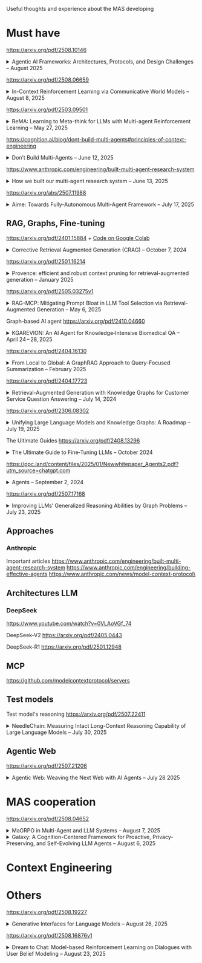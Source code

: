 Useful thoughts and experience about the MAS developing 

# Must have

https://arxiv.org/pdf/2508.10146
<details>
  <summary>Agentic AI Frameworks: Architectures, Protocols, and Design Challenges – August 2025</summary>

**Tags:** Agentic AI, Multi-Agent Systems, Communication Protocols, Service-Oriented Architecture, LLM Frameworks

This paper provides a comprehensive survey of **Agentic AI**—LLM-powered autonomous agents that plan, reason, collaborate, and adapt in open environments. The contributions include:
- Tracing the **evolution of agents** from classical BDI models to modern LLM-driven entities with integrated memory, tool use, and dynamic coordination.  
- Systematically comparing **frameworks** (AutoGen, CrewAI, MetaGPT, LangGraph, Semantic Kernel, Agno, Google ADK, LlamaIndex) on memory design, orchestration, guardrails, and scalability.  
- Analyzing emerging **communication protocols** (MCP, A2A, ANP, ACP, Agora), highlighting advances in interoperability but also fragmentation and the lack of standardized service contracts.  
- Positioning Agentic AI within the lens of **service-oriented computing** (WSDL, BPEL, WS-Policy, WS-Agreement), arguing for contracts, discovery, and composition mechanisms to enable “Agent-as-a-Service.”  
- Identifying key **challenges**: rigid roles, missing runtime discovery, insecure code execution, fragmented abstractions, and the absence of standardized benchmarks.  

**Main conclusion:**  
Agentic AI is the natural successor to LLMs, shifting toward scalable ecosystems of collaborating agents. The field urgently needs **unified protocols, memory standards, modular guardrails, and interoperability layers** akin to those that matured web services. Without these, agent frameworks remain siloed and fragile; with them, they can underpin the next generation of adaptive, service-oriented intelligent systems.  
</details>

https://arxiv.org/pdf/2508.06659
<details>
  <summary>In-Context Reinforcement Learning via Communicative World Models – August 8, 2025</summary>

**Tags:** Reinforcement Learning, In-Context Learning, World Models, Emergent Communication, Zero-Shot Adaptation, Sample Efficiency

This paper introduces **CORAL** (Communicative Representation for Adaptive RL), a framework that decouples world model learning from policy learning by structuring in-context reinforcement learning as a two-agent communication problem:
- An **Information Agent (IA)**, implemented as a Transformer, is pre-trained to model environment dynamics and rewards, producing concise latent **messages** without directly optimizing for task reward.
- A **Control Agent (CA)** uses both observations and IA messages to select actions, with its policy optimized solely for task reward.
- IA training combines **Dynamics Awareness**, **Temporal Coherence**, and a novel **Causal Influence Loss** to ensure messages meaningfully guide CA's policy.

Key contributions include:
- **Functional separation** of representation learning (IA) and control (CA) for better generalization.
- **Emergent communicative prior** enabling faster adaptation in unseen sparse-reward environments.
- **Multi-task pretraining** across diverse environments to avoid overfitting.
- Empirical validation showing **1.5–5× faster learning** and superior zero-shot performance compared to PPO and conventional world models.

**Main conclusion:**  
CORAL demonstrates that pre-trained communicative world models can act as powerful contextual priors, accelerating learning and improving generalization in challenging RL settings. By leveraging communication as a structured transfer of environment understanding, the method provides a scalable path toward adaptive, generalist agents—though future work should test in more complex domains, explore structured message formats, and consider communication cost models.
</details>

https://arxiv.org/pdf/2503.09501
<details>
  <summary>ReMA: Learning to Meta-think for LLMs with Multi-agent Reinforcement Learning – May 27, 2025</summary>

**Tags:** Large Language Models, Meta-thinking, Multi-agent Systems, Reinforcement Learning, Out-of-distribution Generalization, Mathematical Reasoning

This paper introduces **ReMA**, a framework that trains LLMs to “think about thinking” by splitting reasoning into two cooperating agents:
- A **high-level meta-thinking agent** that plans, monitors, and adjusts reasoning strategies.
- A **low-level reasoning agent** that executes detailed problem-solving under strategic guidance.

Using **multi-agent reinforcement learning (MARL)** with aligned rewards, ReMA improves exploration efficiency, interpretability, and performance, especially on out-of-distribution (OOD) tasks. The method supports both **single-turn** and **multi-turn** meta-reasoning, with innovations like:
- **Turn-level ratio clipping** to stabilize multi-turn RL and prevent degenerate outputs.
- **Parameter sharing** for efficiency without sacrificing coordination quality.

**Key results:**
- On math reasoning benchmarks, ReMA yields up to **+20% accuracy gains** over baselines (AMC23, Llama3-8B) and strong improvements on challenging OOD datasets (e.g., AIME24: +13.33% for Qwen2.5-7B).
- On LLM-as-a-Judge tasks, ReMA improves generalization, achieving **+14.23%** over CoT baselines on RewardBench970.
- Ablations show that meta-thinking boosts low-level generalization, larger LMs adopt richer strategies, and multi-turn setups benefit from parameter sharing.

**Main conclusion:**  
By explicitly separating strategic oversight and execution in LLM reasoning, ReMA achieves superior accuracy and robustness, offering a scalable pathway for building systems that adapt their problem-solving dynamically while maintaining clarity and control over reasoning steps.
</details>

https://cognition.ai/blog/dont-build-multi-agents#principles-of-context-engineering 
<details>
  <summary>Don’t Build Multi-Agents – June 12, 2025</summary>

**Tags:** LLM Agents, Context Engineering, Reliability

The article argues that chaining multiple LLM subagents in parallel is fragile because context and implicit decisions get siloed, leading to compounding errors. Instead, it introduces **Context Engineering**—sharing the full trace of prior actions and recognizing that every action carries hidden assumptions—and advocates for a **single-threaded linear agent**, optionally augmented with a **history-compressor** to summarize long interactions :contentReference[oaicite:0]{index=0}.

**Main conclusion:**  
For robust, long-running AI agents, avoid parallel multi-agent setups and focus on seamless context management—either via one coherent agent or by intelligently compressing history—so that every decision is consistently informed by the complete task context. :contentReference[oaicite:1]{index=1}
</details>

https://www.anthropic.com/engineering/built-multi-agent-research-system
<details>
  <summary>How we built our multi-agent research system – June 13, 2025</summary>

**Tags:** Multi-Agent Systems, Orchestration, Research, Prompt Engineering

This article describes how Anthropic built its Research feature using a lead Claude agent to orchestrate multiple parallel subagents for open-ended research tasks. It covers challenges around orchestration patterns, prompt and tool design, evaluation frameworks, and operational practices, illustrating how careful multi-agent engineering can accelerate research workflows while managing reliability and coordination complexities. :contentReference[oaicite:2]{index=2}

**Main conclusion:**  
With robust orchestration patterns, prompt strategies, evaluation methods, and fault-recovery practices, production-grade multi-agent systems can dramatically enhance complex research tasks—but the gap between prototype and reliable production demands meticulous engineering around tooling, evaluation, and deployment. :contentReference[oaicite:3]{index=3}
</details>


https://arxiv.org/abs/2507.11988 
<details>
  <summary>Aime: Towards Fully-Autonomous Multi-Agent Framework – July 17, 2025</summary>

**Tags:** Multi-Agent Systems, Dynamic Planning, Actor Factory, Progress Management

This paper introduces **Aime**, a novel multi-agent framework that overcomes the limitations of the static plan‑and‑execute paradigm by:
- Employing a **Dynamic Planner** that continuously refines strategy based on real‑time execution feedback.  
- Utilizing an **Actor Factory** to instantiate specialized agents on‑demand, each equipped with tailored tools and knowledge.  
- Maintaining a **Progress Management Module** as a single source of truth for coherent, system‑wide state awareness.  
The framework replaces rigid, precomputed workflows with a fluid, adaptive architecture and is evaluated on GAIA, SWE‑bench Verified, and WebVoyager benchmarks, where it consistently outperforms highly specialized state‑of‑the‑art agents :contentReference[oaicite:3]{index=3}.

**Main conclusion:**  
Aime significantly outperforms conventional multi‑agent systems—achieving new state‑of‑the‑art success rates of 77.6% on GAIA, 66.4% on SWE‑bench Verified, and 92.3% on WebVoyager—demonstrating superior adaptability, efficiency, and overall task success in dynamic environments :contentReference[oaicite:4]{index=4}.
</details>

## RAG, Graphs, Fine-tuning


https://arxiv.org/pdf/2401.15884 + [Сode on Google Colab](https://colab.research.google.com/github/lancedb/vectordb-recipes/blob/main/tutorials/Corrective-RAG-with_Langgraph/CRAG_with_Langgraph.ipynb#scrollTo=gUlaOeBxpIxD)
<details>
  <summary>Corrective Retrieval Augmented Generation (CRAG) – October 7, 2024</summary>

**Tags:** Large Language Models, Retrieval-Augmented Generation, Hallucination Mitigation, Web Search, Knowledge Refinement

This paper introduces **CRAG**, a corrective framework for RAG systems that strengthens robustness against irrelevant or misleading retrieval results by:
- Designing a **lightweight retrieval evaluator** (T5-based) that scores document relevance and triggers corrective actions: **Correct**, **Incorrect**, or **Ambiguous**.  
- Employing a **decompose–filter–recompose algorithm** to refine retrieved documents into key knowledge fragments, reducing noise and redundancy.  
- Integrating **web search as fallback knowledge**, ensuring the system “knows what it doesn’t know” and avoids hallucinations when internal corpora are insufficient.  
- Demonstrating strong improvements across four benchmarks (PopQA, Biography, PubHealth, ARC-Challenge), with gains up to **+37% FactScore** on long-form biography tasks and substantial robustness over Self-RAG baselines.  

**Main conclusion:**  
CRAG represents a **plug-and-play corrective layer for RAG** that makes LLMs more reliable by filtering noise, correcting faulty retrievals, and selectively enriching knowledge via web search. It marks a step toward self-correcting AI systems that balance generative fluency with factual trustworthiness, though future work is needed to remove reliance on external evaluators and better manage web-source reliability.
</details>

https://arxiv.org/pdf/2501.16214
<details>
  <summary>Provence: efficient and robust context pruning for retrieval-augmented generation – January 2025</summary>

**Tags:** Retrieval-Augmented Generation, Context Pruning, Reranking, Efficiency, Robustness

This paper introduces **Provence**, a lightweight method that unifies reranking and context pruning in retrieval-augmented generation (RAG). Its core contributions include:  
- Formulating pruning as **sequence labeling** at the sentence level, allowing dynamic removal of irrelevant sentences instead of fixed-size cuts.  
- Leveraging **silver labels** from LLaMA-3-8B, which answers questions while citing supporting sentences, enabling large-scale supervised training without costly human annotation.  
- **Merging pruning with reranking**, so the same model both orders passages and prunes them, making the operation nearly cost-free in computation.  
- Demonstrating **robustness**: Provence adapts flexibly (keeping 0–all sentences), works across domains (Wikipedia, biomedical, educational, news), and maintains high quality even at 50–80% context reduction.  
- Achieving **practical efficiency**: up to 1.2–2× faster generation and 20× lower overhead than abstractive pruning methods, while often improving answer quality by filtering noise.  

**Main conclusion:**  
Provence shows that sentence-level pruning, unified with reranking, is a practical and domain-agnostic way to make RAG systems faster, cheaper, and sometimes even more accurate. It stands out as a balanced, real-world-ready solution compared to prior token-level or abstractive pruning methods, though current limitations include single-passage QA focus, English-only training, and weaker performance on edge-position sentences (“needle in a haystack” cases).
</details>

https://arxiv.org/pdf/2505.03275v1
<details>
  <summary>RAG-MCP: Mitigating Prompt Bloat in LLM Tool Selection via Retrieval-Augmented Generation – May 6, 2025</summary>

**Tags:** Large Language Models, Retrieval-Augmented Generation, Model Context Protocol, Tool Selection, Prompt Optimization, AI Agents

This paper introduces **RAG-MCP**, a framework that combines Retrieval-Augmented Generation with the Model Context Protocol to address the challenge of **prompt bloat** when LLMs interact with large toolsets:
- Instead of feeding descriptions of all tools into the prompt, RAG-MCP uses **semantic retrieval** to dynamically select only the most relevant tools for a given query.  
- This reduces prompt size by more than half, alleviates decision complexity, and significantly improves tool selection accuracy.  
- Experiments (including an MCP stress test) show that RAG-MCP **triples accuracy** compared to baseline methods (43.13% vs. 13.62%) while halving prompt token usage.  
- The approach scales easily: new tools can be added to the retriever’s index without retraining the LLM, enabling extensibility and real-time adaptability.  

**Main conclusion:**  
RAG-MCP demonstrates that retrieval-based filtering of tool descriptions is a powerful way to maintain accuracy and efficiency as the number of available APIs grows. It lays a foundation for scalable and reliable LLM agents capable of interfacing with thousands of services, though future work must address retrieval precision at extreme scale and multi-tool workflows.
</details>


Graph-based AI agent
https://arxiv.org/pdf/2410.04660
<details>
  <summary>KGAREVION: An AI Agent for Knowledge‑Intensive Biomedical QA – April 24 – 28, 2025</summary>

**Tags:** Biomedical QA, Knowledge Graph, LLM Verification, Iterative Reasoning

This paper presents **KGAREVION**, a knowledge graph–based AI agent for biomedical question answering that executes a four‑stage pipeline:
- **Generate:** LLM generates candidate medical‑concept triples from the input query.  
- **Review:** A fine‑tuned LLM augmented with KG embeddings verifies the correctness of each triple.  
- **Revise:** The system iteratively corrects or supplements any invalid triples.  
- **Answer:** Final answers are constructed based on the verified, context‑relevant triples. :contentReference[oaicite:4]{index=4}

KGAREVION achieves an average accuracy improvement of **+6.75%** over 15 baseline models across seven medical QA datasets, supports both multiple‑choice and open‑ended formats, demonstrates strong zero‑shot generalization on AfriMed‑QA, and shows resilience to answer‑option perturbations. :contentReference[oaicite:5]{index=5}

**Main conclusion:**  
By integrating LLM hypothesis generation with rigorous KG‑based verification and iterative refinement, KGAREVION significantly enhances the precision and reliability of knowledge‑intensive biomedical QA, paving the way for clinical decision support and advanced biomedical research applications. :contentReference[oaicite:6]{index=6}
</details>


https://arxiv.org/pdf/2404.16130
<details>
  <summary>From Local to Global: A GraphRAG Approach to Query-Focused Summarization – February 2025</summary>

**Tags:** Retrieval-Augmented Generation, Query-Focused Summarization, Knowledge Graphs, LLM Evaluation, Sensemaking

This paper introduces **GraphRAG**, a graph-based RAG method designed for answering **global queries** over large document corpora that exceed the context window of LLMs. The pipeline consists of:

- **Extract:** LLM extracts entities, relationships, and factual claims from text chunks.  
- **Graph Build:** Constructs a knowledge graph with entities as nodes and relationships as edges.  
- **Community Detect:** Applies hierarchical graph clustering (Leiden algorithm) to group related concepts.  
- **Summarize:** Generates summaries at multiple community levels (C0–C3).  
- **Query Answer:** Uses map-reduce over community summaries to answer complex, corpus-wide queries. :contentReference[oaicite:4]{index=4}

GraphRAG **outperforms standard vector RAG** on query-focused summarization tasks by large margins (up to **+33% win rate**) in **comprehensiveness** and **diversity** across podcast and news datasets (~1M tokens each). It also requires **fewer context tokens** than baseline summarization, making it more scalable. :contentReference[oaicite:4]{index=4}

**Main conclusion:**  
By leveraging LLM-derived knowledge graphs and hierarchical summarization, **GraphRAG enables accurate, diverse, and scalable answering of global questions** across large text corpora – a crucial step for deeper AI-powered sensemaking beyond surface-level retrieval. :contentReference[oaicite:4]{index=4}
</details>

https://arxiv.org/pdf/2404.17723
<details>
  <summary>Retrieval-Augmented Generation with Knowledge Graphs for Customer Service Question Answering – July 14, 2024</summary>

**Tags:** Retrieval‑Augmented Generation, Knowledge Graph, Customer Service, Question Answering, Embeddings

This paper presents a novel **Retrieval‑Augmented Generation** approach that leverages a **Knowledge Graph** constructed from historical support tickets to:
- **Preserve ticket structure** by modeling intra‑ticket trees and inter‑ticket links (explicit and embedding‑based), enriching semantic context for retrieval.  
- **Combine KG retrieval with LLM generation**, extracting relevant subgraphs via graph queries and using them as context for answer synthesis.  
- **Validate in production** at LinkedIn, achieving a 77.6 % increase in MRR, a 0.32 BLEU‑point gain, and a 28.6 % reduction in median issue resolution time.

**Main conclusion:**  
Integrating knowledge graphs into RAG pipelines substantially boosts retrieval accuracy and answer quality, resulting in faster and more effective customer support.
</details>

https://arxiv.org/pdf/2306.08302
<details>
  <summary>Unifying Large Language Models and Knowledge Graphs: A Roadmap – July 19, 2025</summary>

**Tags:** Large Language Models, Knowledge Graphs, Retrieval-Augmented Generation, Hybrid Reasoning, Explainability

This paper presents a structured roadmap for bridging LLMs and KGs by:
- Introducing **KG-Enhanced LLMs**, which integrate structured graph facts during pretraining and via retrieval or prompting at inference to improve factual accuracy and reduce hallucinations.  
- Detailing **LLM-Augmented KGs**, leveraging LLMs for embedding, completion, construction, and QA over knowledge graphs to boost coverage and enable natural-language-driven graph creation.  
- Proposing **Synergized LLMs + KGs**, a unified framework where models perform bi-directional reasoning—dynamically retrieving from KGs and traversing graph paths as part of an agent-style inference loop.  

**Main conclusion:**  
By unifying the generative capabilities of LLMs with the precision and interpretability of KGs, the proposed approaches lay the foundation for AI systems that are both highly adaptable and reliably factual, though real-world deployment will require advances in scalable knowledge updates, efficient integration, and robust hallucination detection.
</details>


The Ultimate Guides
https://arxiv.org/pdf/2408.13296
<details>
  <summary>The Ultimate Guide to Fine‑Tuning LLMs – October 2024</summary>

**Tags:** Fine‑Tuning, PEFT, RL, Deployment, Monitoring, Ethics

This report presents a **comprehensive seven‑stage pipeline** for fine‑tuning large language models:
- **Data Preparation**: collection, cleaning, augmentation, handling class imbalance (SMOTE, focal loss).  
- **Model Initialization**: selecting pretrained weights, configuring hyperparameters, environment setup.  
- **Training Setup**: optimizing data throughput, micro‑batching, gradient checkpointing.  
- **Fine‑Tuning Strategies**: full parameter updates vs. PEFT (Adapters, LoRA, QLoRA) and half fine‑tuning.  
- **Evaluation & Validation**: cross‑entropy metrics, safety benchmarks (Llama Guard, WILDGUARD), loss‑curve analysis.  
- **Deployment**: on‑premises/cloud options, WebGPU, vector stores, quantized and vLLM models.  
- **Monitoring & Support**: functional, prompt‑ and response‑level monitoring, alerting, and continual knowledge updates.

**Main conclusion:**  
The guide excels in breadth and depth, marrying theory with actionable best practices and covering state‑of‑the‑art techniques (PEFT, RLHF, multi‑agent, multimodal). Its extensive coverage benefits researchers and engineers alike, though its density suggests adding interactive examples and real‑world benchmark comparisons to improve usability for rapid reference.
</details>

https://ppc.land/content/files/2025/01/Newwhitepaper_Agents2.pdf?utm_source=chatgpt.com
<details>
  <summary>Agents – September 2, 2024</summary>

**Tags:** Agents, Cognitive Architecture, Orchestration, Tools, Prompt Engineering, RAG, LangChain, Vertex AI, Productionization

This whitepaper presents a comprehensive overview of generative AI agents, defining them as autonomous systems that extend foundational language models with external tools through a cyclical orchestration layer. It details the core components—Models, Tools (Extensions, Functions, Data Stores), and the Orchestration Layer—and explores reasoning frameworks like ReAct, Chain‑of‑Thought, and Tree‑of‑Thoughts. Through practical examples using LangChain and Google’s Vertex AI platform, it illustrates how agents can plan, execute, and refine multi‑step tasks by dynamically selecting and invoking tools while maintaining state and memory. :contentReference[filecite:turn0file0]{index=1}

**Main conclusion:**  
Production‑grade multi‑agent systems can dramatically enhance complex research and application workflows by combining robust orchestration patterns, targeted learning strategies, and diverse tool integrations; however, bridging the gap from prototype to reliable, scalable deployments demands meticulous engineering in tool design, evaluation frameworks, fault recovery, and iterative refinement. :contentReference[filecite:turn0file0]{index=2}
</details>


https://arxiv.org/pdf/2507.17168
<details>
  <summary>Improving LLMs’ Generalized Reasoning Abilities by Graph Problems – July 23, 2025</summary>

**Tags:** Graph Reasoning, Generalization, Continue Pretraining, GraphPile, LLM Robustness

This paper introduces a new paradigm—**Graph Problem Reasoning (GPR)**—as a foundation for improving LLMs' reasoning beyond mathematics. The authors present:
- **GraphPile**, a 10.9B-token dataset spanning 23 graph tasks (pathfinding, enumeration, computation, logic, etc.) with four components:  
  - Chain-of-Thought (CoT)  
  - Program-of-Thought (PoT)  
  - Trace of Execution (ToE)  
  - Real-world Graph Data  
- **GraphMind**, LLaMA and Gemma-based models trained on GraphPile, showing substantial gains:
  - +4.9% in math reasoning
  - +21.2% in logic, commonsense, and algorithmic tasks
  - +53% in graph reasoning

**Key contributions:**  
- Graph tasks are shown to generalize reasoning better than math-only pretraining, due to their diversity and complexity.  
- Ablation studies confirm the critical value of ToE and CoT in building step-by-step, interpretable reasoning.  
- Post-training boosts performance across domains (e.g., +23.6% on GSM8K with Gemma).  

**Main conclusion:**  
By using graph-based problems as a reasoning substrate, LLMs become not only stronger in graph domains but significantly more **generalized and robust** reasoners across mathematics, logic, code, and multi-hop QA—marking a shift from domain-specialized to **universally capable** AI models.
</details>


## Approaches
### Anthropic
Important articles
https://www.anthropic.com/engineering/built-multi-agent-research-system
https://www.anthropic.com/engineering/building-effective-agents
https://www.anthropic.com/news/model-context-protocol\


## Architectures LLM
### DeepSeek
https://www.youtube.com/watch?v=0VLAoVGf_74

DeepSeek-V2
https://arxiv.org/pdf/2405.0443

DeepSeek-R1
https://arxiv.org/pdf/2501.12948


## MCP
https://github.com/modelcontextprotocol/servers



## Test models 

Test model's reasoning
https://arxiv.org/pdf/2507.22411
<details>
  <summary>NeedleChain: Measuring Intact Long-Context Reasoning Capability of Large Language Models – July 30, 2025</summary>

**Tags:** Large Language Models, Long Context, Reasoning, Evaluation Benchmarks, ROPE, Model Limitations

This paper introduces **NeedleChain**, a novel benchmark designed to test whether large language models (LLMs) can perform *intact long-context reasoning*—that is, fully comprehend and integrate all relevant parts of a long context to answer a query.

Key contributions include:
- Demonstrating that traditional benchmarks like **Needle-in-a-Haystack (NIAH)** significantly overestimate LLMs’ long-context comprehension, as they only test retrieval of relevant snippets amid noise, not full-context understanding.
- Designing three **reasoning chains** (Forward, Backward, Mixed) where all context is query-relevant, and models must logically integrate chained salary statements to answer correctly.
- Showing that even state-of-the-art models like **GPT-4o, Qwen2.5, and LLaMA3.3** fail drastically on NeedleChain beyond 500 tokens—despite supporting 128K to 1M token contexts—especially on backward and mixed reasoning chains.
- Providing an **error taxonomy** (Instruction Miss, Needle Omission, Calculation Error) and **heatmap analysis**, revealing that models are "logically lost in the middle," struggling not with position but with logic integration in mid-sequence.
- Proposing a simple yet effective fix: **ROPE Contraction**, which improves positional encoding during inference by reducing the ROPE base, outperforming even advanced extension techniques like Yarn.

**Main conclusion:**  
Modern LLMs can technically *process* long contexts but cannot *understand* them when all information matters. NeedleChain exposes this gap and sets a new standard for evaluating—and improving—true long-context reasoning. The findings urge a shift from merely scaling input length to enhancing *semantic integration* within that length.
</details>



## Agentic Web

https://arxiv.org/pdf/2507.21206
<details>
  <summary>Agentic Web: Weaving the Next Web with AI Agents – July 28 2025</summary>

**Tags:** Agentic Web, AI Agents, Large Language Models, Multi-Agent Systems, Autonomous Web, Web Infrastructure  

This paper lays out a blueprint for the coming **Agentic Web**, in which:

- **Autonomous LLM-powered agents** become first-class citizens, able to plan, coordinate, and execute multi-step informational, transactional, and communicational tasks with minimal human intervention.  
- The Web’s fabric is re-engineered for **machine-native interaction**: resources publish standardized, semantically rich endpoints (e.g., MCP, A2A) that agents can invoke directly.  
- A three-axis framework—**Intelligence · Interaction · Economy**—organizes research challenges: long-horizon reasoning & memory, dynamic tool orchestration & inter-agent collaboration, and machine-to-machine value exchange (pricing, metering, payments).  
- **Algorithmic pivots** are identified: passive search → proactive *agentic retrieval*; one-shot recommendations → iterative plans; single-agent loops → cooperative multi-agent graphs.  
- The authors survey emerging **systems** (agent browsers, orchestration frameworks, granular billing models) and early **applications** (end-to-end travel booking, deep-research agents, automated negotiations).  
- A dedicated risk section advocates **zero-trust architecture**, automated red-teaming, and market-manipulation defenses, while enumerating open problems in safety, economics, and governance.

**Main conclusion:**  
By merging autonomous agents with a machine-readable, economically incentivized Web, the Internet can evolve from static content delivery to goal-oriented execution chains. Realizing this vision will require advances in reliable long-term planning, secure agent protocols, transparent cost/accountability mechanisms, and cross-disciplinary policy—but promises a vastly more capable, self-optimizing digital ecosystem.
</details>


# MAS cooperation

https://arxiv.org/pdf/2508.04652
<details>
  <summary>MaGRPO in Multi-Agent and LLM Systems – August 7, 2025</summary>

**Tags:** Multi-Agent Systems, Reinforcement Learning, Role-based Policies, LLM Coordination, Agent Collaboration

This concept describes a framework called **MaGRPO** (*Multi-agent Generalized Role-based Policy Optimization*), aimed at optimizing the behavior of multiple agents that can dynamically assume different roles in a shared environment:

- Emphasizes **role-based learning**, allowing agents to generalize and switch between roles (e.g. planner, executor, verifier) based on context and task demands.  
- Supports **cooperative reinforcement learning**, where agents coordinate through shared rewards, role assignments, and mutual policy updates.  
- Enables **LLM-based agents** to better collaborate by structuring their behavior according to defined roles, facilitating modular task execution in areas such as autonomous dialogue, retrieval, synthesis, or tool use.

**Main conclusion:**  
MaGRPO provides a scalable way to manage role dynamics in complex multi-agent LLM systems. By optimizing role-aware policies, it enhances collaboration, specialization, and adaptability—laying the groundwork for advanced AI systems capable of reasoning and acting as cohesive teams.
</details>

<details>
  <summary>Galaxy: A Cognition-Centered Framework for Proactive, Privacy-Preserving, and Self-Evolving LLM Agents – August 6, 2025</summary>

**Tags:** LLM Agents, Cognitive Architecture, Proactive Assistance, Privacy Preservation, Self-Evolution

This paper introduces Galaxy, a cognition-centered IPA framework by:
- Proposing **Cognition Forest**, a tree-structured mechanism aligning cognitive modeling with system design for self-reinforcing co-evolution between architecture and implementation.  
- Implementing **KoRa**, a cognition-enhanced generative agent supporting both responsive and proactive skills through a Cognition–Action pipeline.  
- Introducing **Kernel**, a meta-cognition meta-agent with Privacy Gate for context-aware masking, system monitoring, and self-evolution capabilities.  

**Main conclusion:**  
Galaxy outperforms state-of-the-art benchmarks by integrating proactive behavior, robust privacy management, and continuous self-improvement, demonstrating the potential of co-constructive cognitive architectures in LLM agents.
</details>


# Context Engineering


# Others


https://arxiv.org/pdf/2508.19227
<details>
  <summary>Generative Interfaces for Language Models – August 26, 2025</summary>

**Tags:** Large Language Models, Human-AI Interaction, Generative Interfaces, User Experience, Cognitive Offloading

This paper introduces a new paradigm called **Generative Interfaces (GenUI)**, where LLMs move beyond static chat to dynamically generate **interactive user interfaces** tailored to queries. Instead of long text outputs, models create adaptive tools such as learning simulators, analysis dashboards, or workflow managers.

Key contributions:
- Proposes **structured interface-specific representations** (interaction flows + finite state machines) to formally map user queries into UI logic.  
- Develops a **generation pipeline** that produces executable HTML/JS interfaces using reusable components and web retrieval.  
- Implements **iterative refinement with adaptive reward functions**, where LLMs evaluate, score, and improve interfaces until high-quality results are achieved.  
- Introduces **UIX benchmark** and a multi-dimensional evaluation (functional, interactive, emotional), validated through large-scale human and LLM-based studies.  

**Findings:**
- GenUI outperforms traditional conversational UIs in **70–84% of cases**, especially for information-dense and structured tasks.  
- Strongest gains appear in **data analysis, visualization, and business strategy**, where visual structure and interactivity reduce cognitive load.  
- Users cite **cognitive offloading**, **professional visual structure**, and **greater trustworthiness** as main drivers of preference.  
- Limitations include frontend-only support, iteration latency, and occasional over-generation of interfaces for simple queries.  

**Main conclusion:**  
Generative Interfaces mark a shift from LLMs as “textual copilots” to **designers of adaptive digital environments**. By combining structured UI logic with iterative refinement, GenUI significantly enhances usability, clarity, and user satisfaction, laying groundwork for future multimodal, domain-specific, and collaborative AI systems.
</details>

https://arxiv.org/pdf/2508.16876v1
<details>
  <summary>Dream to Chat: Model-based Reinforcement Learning on Dialogues with User Belief Modeling – August 23, 2025</summary>

**Tags:** Dialogue Systems, Reinforcement Learning, World Models, User Belief Modeling, Empathetic AI  

This paper introduces **DreamCUB**, a framework that combines model-based reinforcement learning (MBRL) with user belief modeling to enhance dialogue systems:  
- Defines a **Dialogue World Model (DWM)** capable of predicting user beliefs (emotion, sentiment, intention), next utterances, and rewards, extending beyond observable text.  
- Frames dialogues as a **POMDP**, where hidden psychological states are modeled via an information bottleneck, improving policy optimization.  
- Demonstrates **state-of-the-art results** on sentiment/emotion classification, query prediction, and dialogue generation across datasets like DailyDialog, ESConv, and EmpatheticDialogues.  
- Shows **strong generalization** to out-of-domain empathetic conversations and achieves the highest scores in **human evaluations** of fluency, sensitivity, and satisfaction.  
- Ablation studies confirm that incorporating user beliefs into both the world model and reward model is critical for optimal performance.  

**Main conclusion:**  
DreamCUB represents a significant step toward emotionally intelligent dialogue agents. By enabling systems to imagine future dialogue trajectories and reason about users’ emotional dynamics, it balances response quality with empathy and robustness. While limited to a subset of belief features (emotion, sentiment, intention), this approach opens pathways toward more human-centric and generalist AI assistants.  
</details>
